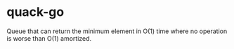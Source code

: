# quack-go
Queue that can return the minimum element in O(1) time where no operation is worse than O(1) amortized.
